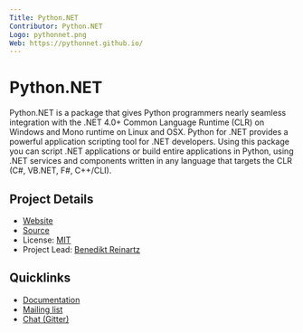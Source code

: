 ```yaml
---
Title: Python.NET
Contributor: Python.NET
Logo: pythonnet.png
Web: https://pythonnet.github.io/
---
```


# Python.NET

 Python.NET is a package that gives Python programmers nearly seamless integration with the .NET 4.0+ Common Language Runtime (CLR) on Windows and Mono runtime on Linux and OSX. Python for .NET provides a powerful application scripting tool for .NET developers. Using this package you can script .NET applications or build entire applications in Python, using .NET services and components written in any language that targets the CLR (C#, VB.NET, F#, C++/CLI).

## Project Details

- [Website](https://pythonnet.github.io/)
- [Source](https://github.com/pythonnet/pythonnet)
- License: [MIT](https://github.com/pythonnet/pythonnet/blob/master/LICENSE)
- Project Lead: [Benedikt Reinartz](https://github.com/filmor)

## Quicklinks

- [Documentation](https://github.com/pythonnet/pythonnet/wiki)
- [Mailing list](https://mail.python.org/mailman/listinfo/pythondotnet)
- [Chat (Gitter)](https://gitter.im/pythonnet/pythonnet)


